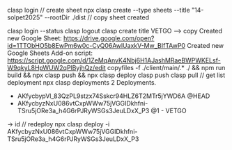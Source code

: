 clasp login
// create sheet
npx clasp create --type sheets --title "14-solpet2025" --rootDir ./dist
// copy sheet created

clasp login --status
clasp logout
clasp create title VETGO
--> copy
Created new Google Sheet: https://drive.google.com/open?id=1TTObHO5b8EwPm6w0c-CyQ06AwlUaxkV-Mw_BIfTAwP0
Created new Google Sheets Add-on script: https://script.google.com/d/1ZeMqAnvK4Nbj6H1AJashMRaeBWPWKELsf-W9qkyL8HpWUW2qPlByjhQz/edit
copyfiles -f ./client/main/.* ./ && npm run build && npx clasp push && npx clasp deploy
clasp push
clasp pull
// get list deployment
npx clasp deployments
2 Deployments.
- AKfycbypVl_83QzPL9stzx74Sskcr94HLZ6T2MTr5jYWD6A @HEAD
- AKfycbyzNxU086vtCxpWWw75jVGGIDkhfni-TSru5jORe3a_h4G6rPJRyWSGs3JeuLDxX_P3 @1 - VETGO

-> id
// redeploy
npx clasp deploy -i AKfycbyzNxU086vtCxpWWw75jVGGIDkhfni-TSru5jORe3a_h4G6rPJRyWSGs3JeuLDxX_P3



